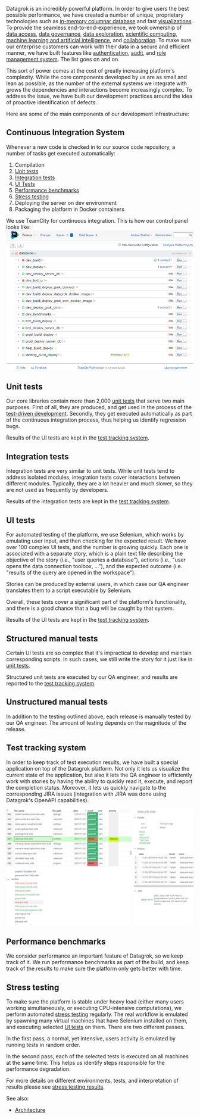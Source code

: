 <!-- TITLE: Quality Assurance -->
<!-- SUBTITLE: -->

Datagrok is an incredibly powerful platform. In order to give users the best possible performance, 
we have created a number of unique, proprietary technologies such
as [in-memory columnar database](architecture.md#in-memory-database) and fast 
[visualizations](architecture.md#viewers). To provide the seamless end-to-end-experience, we
took ownership of 
[data access](../../home.md#access), 
[data governance](../../home.md#access),
[data exploration](../../home.md#explore),
[scientific computing](../../compute/scripting.md), 
[machine learning and artificial intelligence](../../home.md#explore), and
[collaboration](../../home.md#share). To make sure our enterprise customers can work with their 
data in a secure and efficient manner, we have built features like 
[authentication](../../govern/authentication.md), 
[audit](../../govern/audit.md), and 
[role management system](../../govern/authentication.md). The list goes on and on.
 
This sort of power comes at the cost of greatly increasing platform's complexity. 
While the core components developed by us are as small and lean as possible, as the number of the external 
systems we integrate with grows the dependencies and interactions become increasingly complex.
To address the issue, we have built our development practices around the idea of proactive
identification of defects. 

Here are some of the main components of our development infrastructure:   

## Continuous Integration System

Whenever a new code is checked in to our source code repository, a number of tasks 
get executed automatically:

1. Compilation
2. [Unit tests](#unit-tests)
3. [Integration tests](#integration-tests)
4. [UI Tests](#ui-tests)
5. [Performance benchmarks](#performance-benchmarks) 
6. [Stress testing](#stress-testing)
7. Deploying the server on dev environment
8. Packaging the platform in Docker containers 

We use TeamCity for continuous integration. This is how our control panel looks like:
![](continuous-integration.png) 

## Unit tests

Our core libraries contain more than 2,000 [unit tests](https://en.wikipedia.org/wiki/Unit_testing) 
that serve two main purposes. First of all, they are produced, and get used in the process of the
[test-driven development](https://en.wikipedia.org/wiki/Test-driven_development). Secondly, they
get executed automatically as part of the continuous integration process, thus helping us
identify regression bugs.

Results of the UI tests are kept in the [test tracking system](#test-tracking-system). 
 
## Integration tests 

Integration tests are very similar to unit tests. While unit tests tend to address isolated modules,
integration tests cover interactions between different modules. Typically, they are a lot heavier
and much slower, so they are not used as frequently by developers.

Results of the integration tests are kept in the [test tracking system](#test-tracking-system).

## UI tests

For automated testing of the platform, we use Selenium, which works by emulating user 
input, and then checking for the expected result. 
We have over 100 complex UI tests, and the number is growing quickly. Each one is associated 
with a separate story, which is a plain text file describing the objective of the story
(i.e., "user queries a database"), actions (i.e., "user opens the data connection toolbox, ..."),
and the expected outcome (i.e. "results of the query are opened in the workspace"). 

Stories can be produced by external users, in which case our QA engineer translates them
to a script executable by Selenium. 

Overall, these tests cover a significant part of the platform's functionality, and there
is a good chance that a bug will be caught by that system.   

Results of the UI tests are kept in the [test tracking system](#test-tracking-system).

## Structured manual tests

Certain UI tests are so complex that it's impractical to develop and maintain corresponding scripts.
In such cases, we still write the story for it just like in [unit tests](#unit-tests). 

Structured unit tests are executed by our QA engineer, and results are reported to the
[test tracking system](#test-tracking-system).

## Unstructured manual tests

In addition to the testing outlined above, each release is manually tested by our QA engineer. 
The amount of testing depends on the magnitude of the release.  

## Test tracking system

In order to keep track of test execution results, we have built a special application 
on top of the Datagrok platform. Not only it lets us visualize the current state of the
application, but also it lets the QA engineer to efficiently work with stories by having the
ability to quickly read it, execute, and report the completion status. Moreover, it
lets us quickly navigate to the corresponding JIRA issues (integration with JIRA was
done using Datagrok's OpenAPI capabilities).

![](test-tracking-system.png) 

## Performance benchmarks

We consider performance an important feature of Datagrok, so we keep track of it. We run performance
benchmarks as part of the build, and keep track of the results to make sure the platform
only gets better with time.

## Stress testing

To make sure the platform is stable under heavy load (either many users working simultaneously, or
executing CPU-intensive computations), we perform automated 
[stress testing](https://en.wikipedia.org/wiki/Stress_testing)
regularly. The real workflow is emulated by spawning many virtual machines that have Selenium installed on them,
and executing selected [UI tests](#ui-tests) on them. There are two different passes. 

In the first pass, a normal, yet intensive, users activity is emulated by running tests in random order.

In the second pass, each of the selected tests is executed on all machines at the same time. This helps
us identify steps responsible for the performance degradation.

For more details on different environments, tests, and interpretation of results please
see [stress testing results](stress-testing-results.md). 

See also:

* [Architecture](architecture.md)